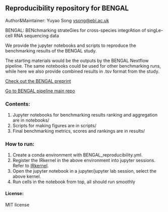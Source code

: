 ## Reproducibility repository for BENGAL ##

Author&Maintainer: Yuyao Song <ysong@ebi.ac.uk>

BENGAL: BENchmarking strateGies for cross-species integrAtion of singLe-cell RNA sequencing data

We provide the jupyter notebooks and scripts to reproduce the benchmarking results of the BENGAL study. 

The starting materials would be the outputs by the BENGAL Nextflow pipeline. The same notebooks could be used for other benchmarking runs, while here we also provide combined results in .tsv format from the study.

[Check out the BENGAL preprint](https://www.biorxiv.org/content/10.1101/2022.09.27.509674)

[Go to BENGAL pipeline main repo](https://github.com/Functional-Genomics/BENGAL)

### Contents:
1. Jupyter notebooks for benchmarking results ranking and aggregation are in notebooks/
2. Scripts for making figures are in scripts/
3. Final benchmarking metrics, scores and rankings are in results/

### How to run:
1. Create a conda environment with BENGAL_reproducibility.yml. 
2. Register the IRkernel in the above environment into jupyter sessions. Refer to [IRkernel](https://github.com/IRkernel/IRkernel).
2. Open the jupyter notebook in a jupyter/jupyter lab session, select the above kernel.
3. Run cells in the notebook from top, all should run smoothly

#### License:
MIT license
